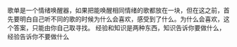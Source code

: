 歌单是一个情绪唤醒器，如果把能唤醒相同情绪的歌都放在一块，但在这之前，首先要明白自己听不同的歌的时候为什么会喜欢，感受到了什么。为什么会喜欢，这个答案，只能由你自己取寻找。 
经验和知识是两种东西，知识告诉你要做什么，经验告诉你不要做什么